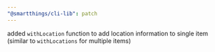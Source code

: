 ```yaml
---
"@smartthings/cli-lib": patch
---
```


added `withLocation` function to add location information to single item (similar to `withLocations` for multiple items)
